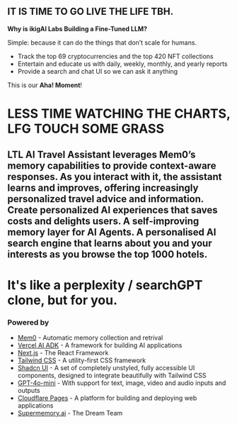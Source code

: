 ## IT IS TIME TO GO LIVE THE LIFE TBH.

**Why is ikigAI Labs Building a Fine-Tuned LLM?**

Simple: because it can do the things that don’t scale for humans.

- Track the top 69 cryptocurrencies and the top 420 NFT collections
- Entertain and educate us with daily, weekly, monthly, and yearly reports
- Provide a search and chat UI so we can ask it anything

This is our **Aha! Moment**!

# LESS TIME WATCHING THE CHARTS, LFG TOUCH SOME GRASS

## LTL AI Travel Assistant leverages Mem0’s memory capabilities to provide context-aware responses. As you interact with it, the assistant learns and improves, offering increasingly personalized travel advice and information. Create personalized AI experiences that saves costs and delights users. A self-improving memory layer for AI Agents. A personalised AI search engine that learns about you and your interests as you browse the top 1000 hotels. 

# It's like a perplexity / searchGPT clone, but for you.


### Powered by

- [Mem0](https://mem0.ai) - Automatic memory collection and retrival
- [Vercel AI ADK](https://github.com/vercel/ai) - A framework for building AI applications
- [Next.js](https://nextjs.org/) - The React Framework
- [Tailwind CSS](https://tailwindcss.com/) - A utility-first CSS framework
- [Shadcn UI](https://tailwindui.com/) - A set of completely unstyled, fully accessible UI components, designed to integrate beautifully with Tailwind CSS
- [GPT-4o-mini](https://openai.com) - With support for text, image, video and audio inputs and outputs
- [Cloudflare Pages](https://pages.cloudflare.com/) - A platform for building and deploying web applications
- [Supermemory.ai](https://supermemory.ai) - The Dream Team
